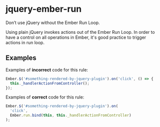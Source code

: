 # jquery-ember-run

Don’t use jQuery without the Ember Run Loop.

Using plain jQuery invokes actions out of the Ember Run Loop. In order to have a control on all operations in Ember, it's good practice to trigger actions in run loop.

## Examples

Examples of **incorrect** code for this rule:

```js
Ember.$('#something-rendered-by-jquery-plugin').on('click', () => {
  this._handlerActionFromController();
});
```

Examples of **correct** code for this rule:

```javascript
Ember.$('#something-rendered-by-jquery-plugin').on(
  'click',
  Ember.run.bind(this, this._handlerActionFromController)
);
```
